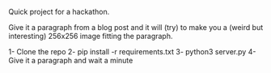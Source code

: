 Quick project for a hackathon. 

Give it a paragraph from a blog post and it will (try) to make you a (weird but interesting) 256x256 image fitting the paragraph. 


1- Clone the repo
2- pip install -r requirements.txt
3- python3 server.py
4- Give it a paragraph and wait a minute